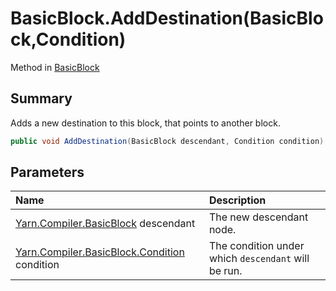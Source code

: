 # BasicBlock.AddDestination(BasicBlock,Condition)

Method in [BasicBlock](api/csharp/yarn.compiler.basicblock.md)

## Summary


Adds a new destination to this block, that points to another block.


```csharp
public void AddDestination(BasicBlock descendant, Condition condition)
```

## Parameters

|Name|Description|
|:---|:---|
|[Yarn.Compiler.BasicBlock](api/csharp/yarn.compiler.basicblock.md) descendant|The new descendant node.|
|[Yarn.Compiler.BasicBlock.Condition](api/csharp/yarn.compiler.basicblock.condition.md) condition|The condition under which  <code>descendant</code>  will be run.|

